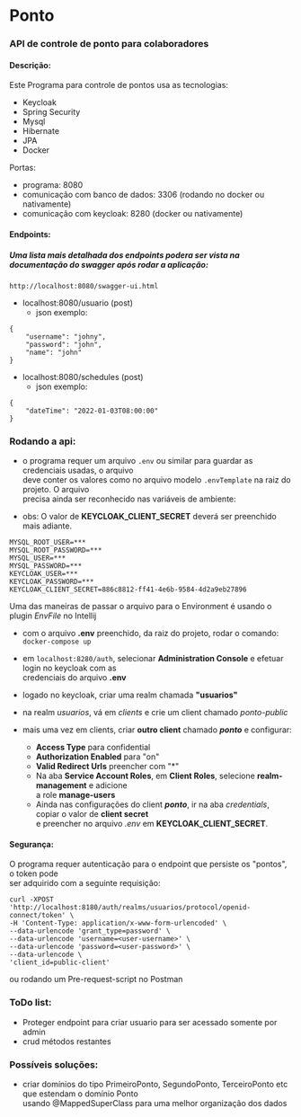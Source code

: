 # Ponto

### API de controle de ponto para colaboradores

#### Descrição:

Este Programa para controle de pontos usa as tecnologias:
- Keycloak
- Spring Security
- Mysql
- Hibernate
- JPA
- Docker

Portas:
- programa: 8080
- comunicação com banco de dados: 3306 (rodando no docker ou nativamente)
- comunicação com keycloak: 8280 (docker ou nativamente)

#### Endpoints:

##### Uma lista mais detalhada dos endpoints podera ser vista na documentação do swagger após  rodar a aplicação:  

```http://localhost:8080/swagger-ui.html```  

- localhost:8080/usuario (post)
    - json exemplo:
    
```
{
    "username": "johny",
    "password": "john",
    "name": "john"
}
```
 
- localhost:8080/schedules (post) 
    - json exemplo:
    
```
{
    "dateTime": "2022-01-03T08:00:00"
}  
```

### Rodando a api:

- o programa requer um arquivo ```.env``` ou similar para guardar as credenciais usadas, o arquivo  
deve conter os valores como no arquivo modelo ```.envTemplate``` na raiz do projeto. O arquivo  
precisa ainda ser reconhecido nas variáveis de ambiente:

- obs: O valor de **KEYCLOAK_CLIENT_SECRET** deverá ser preenchido mais adiante.

```
MYSQL_ROOT_USER=***
MYSQL_ROOT_PASSWORD=***
MYSQL_USER=***
MYSQL_PASSWORD=***
KEYCLOAK_USER=***
KEYCLOAK_PASSWORD=***
KEYCLOAK_CLIENT_SECRET=886c8812-ff41-4e6b-9584-4d2a9eb27896
```

Uma das maneiras de passar o arquivo para o Environment é usando o plugin *EnvFile* no Intellij

- com o arquivo **.env** preenchido, da raiz do projeto, rodar o comando: ```docker-compose up```

- em ```localhost:8280/auth```, selecionar **Administration Console** e efetuar login no keycloak com as  
credenciais do arquivo **.env**

- logado no keycloak, criar uma realm chamada **"usuarios"**

- na realm *usuarios*, vá em *clients* e crie um client chamado *ponto-public*

- mais uma vez em clients, criar **outro client** chamado ***ponto*** e configurar:
    - **Access Type** para confidential
    - **Authorization Enabled** para "on"
    - **Valid Redirect Urls** preencher com "*"
    - Na aba **Service Account Roles**, em **Client Roles**, selecione **realm-management** e adicione  
    a role **manage-users**
    - Ainda nas configurações do client ***ponto***, ir na aba *credentials*, copiar o valor de **client secret**  
    e preencher no arquivo *.env* em **KEYCLOAK_CLIENT_SECRET**.


#### Segurança:

O programa requer autenticação para o endpoint que persiste os "pontos", o token pode   
ser adquirido com a seguinte requisição: 

```
curl -XPOST 'http://localhost:8180/auth/realms/usuarios/protocol/openid-connect/token' \
-H 'Content-Type: application/x-www-form-urlencoded' \
--data-urlencode 'grant_type=password' \
--data-urlencode 'username=<user-username>' \
--data-urlencode 'password=<user-password>' \
--data-urlencode \
'client_id=public-client'
```

ou rodando um Pre-request-script no Postman

### ToDo list:

- Proteger endpoint para criar usuario para ser acessado somente por admin
- crud métodos restantes

### Possíveis soluções:

- criar domínios do tipo PrimeiroPonto, SegundoPonto, TerceiroPonto etc que estendam o domínio Ponto  
usando @MappedSuperClass para uma melhor organização dos dados 